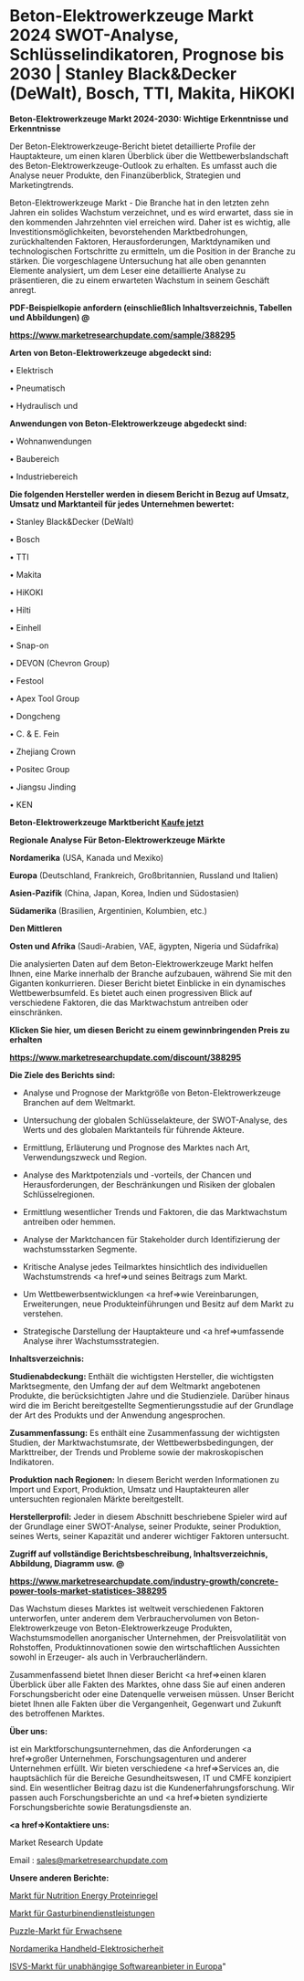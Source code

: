 # Beton-Elektrowerkzeuge Markt 2024 SWOT-Analyse, Schlüsselindikatoren, Prognose bis 2030 | Stanley Black&Decker (DeWalt), Bosch, TTI, Makita, HiKOKI

<strong>Beton-Elektrowerkzeuge Markt 2024-2030: Wichtige Erkenntnisse und Erkenntnisse</strong>

Der Beton-Elektrowerkzeuge-Bericht bietet detaillierte Profile der Hauptakteure, um einen klaren Überblick über die Wettbewerbslandschaft des Beton-Elektrowerkzeuge-Outlook zu erhalten. Es umfasst auch die Analyse neuer Produkte, den Finanzüberblick, Strategien und Marketingtrends.

Beton-Elektrowerkzeuge Markt - Die Branche hat in den letzten zehn Jahren ein solides Wachstum verzeichnet, und es wird erwartet, dass sie in den kommenden Jahrzehnten viel erreichen wird. Daher ist es wichtig, alle Investitionsmöglichkeiten, bevorstehenden Marktbedrohungen, zurückhaltenden Faktoren, Herausforderungen, Marktdynamiken und technologischen Fortschritte zu ermitteln, um die Position in der Branche zu stärken. Die vorgeschlagene Untersuchung hat alle oben genannten Elemente analysiert, um dem Leser eine detaillierte Analyse zu präsentieren, die zu einem erwarteten Wachstum in seinem Geschäft anregt.



<strong><b>PDF-Beispielkopie anfordern (einschließlich Inhaltsverzeichnis, Tabellen und Abbildungen) @ </b></strong>

<strong><a href=https://www.marketresearchupdate.com/sample/388295>

<strong>https://www.marketresearchupdate.com/sample/388295</u></a></strong></strong>



<strong>Arten von Beton-Elektrowerkzeuge abgedeckt sind:</strong>

• Elektrisch

• Pneumatisch

• Hydraulisch und



<strong>Anwendungen von Beton-Elektrowerkzeuge abgedeckt sind:</strong>

• Wohnanwendungen

• Baubereich

• Industriebereich



<strong>Die folgenden Hersteller werden in diesem Bericht in Bezug auf Umsatz, Umsatz und Marktanteil für jedes Unternehmen bewertet:</strong>

• Stanley Black&Decker (DeWalt)

• Bosch

• TTI

• Makita

• HiKOKI

• Hilti

• Einhell

• Snap-on

• DEVON (Chevron Group)

• Festool

• Apex Tool Group

• Dongcheng

• C. & E. Fein

• Zhejiang Crown

• Positec Group

• Jiangsu Jinding

• KEN



<strong>Beton-Elektrowerkzeuge Marktbericht <a href=https://www.marketresearchupdate.com/buynow/388295>Kaufe jetzt</a></strong>



<strong>Regionale Analyse Für Beton-Elektrowerkzeuge Märkte</strong>



<strong>Nordamerika</strong> (USA, Kanada und Mexiko)



<strong>Europa</strong> (Deutschland, Frankreich, Großbritannien, Russland und Italien)



<strong>Asien-Pazifik</strong> (China, Japan, Korea, Indien und Südostasien)



<strong>Südamerika</strong> (Brasilien, Argentinien, Kolumbien, etc.)



<strong>Den Mittleren</strong> 

<strong>Osten und Afrika</strong> (Saudi-Arabien, VAE, ägypten, Nigeria und Südafrika)

Die analysierten Daten auf dem Beton-Elektrowerkzeuge Markt helfen Ihnen, eine Marke innerhalb der Branche aufzubauen, während Sie mit den Giganten konkurrieren. Dieser Bericht bietet Einblicke in ein dynamisches Wettbewerbsumfeld. Es bietet auch einen progressiven Blick auf verschiedene Faktoren, die das Marktwachstum antreiben oder einschränken.



<strong>Klicken Sie hier, um diesen Bericht zu einem gewinnbringenden Preis zu erhalten
</strong>

<strong><a href=https://www.marketresearchupdate.com/discount/388295>https://www.marketresearchupdate.com/discount/388295</b></u></strong></a>



<strong>Die Ziele des Berichts sind:</strong>

- Analyse und Prognose der Marktgröße von Beton-Elektrowerkzeuge Branchen auf dem Weltmarkt.

- Untersuchung der globalen Schlüsselakteure, der SWOT-Analyse, des Werts und des globalen Marktanteils für führende Akteure.

- Ermittlung, Erläuterung und Prognose des Marktes nach Art, Verwendungszweck und Region.

- Analyse des Marktpotenzials und -vorteils, der Chancen und Herausforderungen, der Beschränkungen und Risiken der globalen Schlüsselregionen.

- Ermittlung wesentlicher Trends und Faktoren, die das Marktwachstum antreiben oder hemmen.

- Analyse der Marktchancen für Stakeholder durch Identifizierung der wachstumsstarken Segmente.

- Kritische Analyse jedes Teilmarktes hinsichtlich des individuellen Wachstumstrends <a href=>und</a> seines Beitrags zum Markt.

- Um Wettbewerbsentwicklungen <a href=>wie</a> Vereinbarungen, Erweiterungen, neue Produkteinführungen und Besitz auf dem Markt zu verstehen.

- Strategische Darstellung der Hauptakteure und <a href=>umfas</a>sende Analyse ihrer Wachstumsstrategien.



<strong>Inhaltsverzeichnis:</strong>



<strong>Studienabdeckung:</strong> Enthält die wichtigsten Hersteller, die wichtigsten Marktsegmente, den Umfang der auf dem Weltmarkt angebotenen Produkte, die berücksichtigten Jahre und die Studienziele. Darüber hinaus wird die im Bericht bereitgestellte Segmentierungsstudie auf der Grundlage der Art des Produkts und der Anwendung angesprochen.



<strong>Zusammenfassung:</strong> Es enthält eine Zusammenfassung der wichtigsten Studien, der Marktwachstumsrate, der Wettbewerbsbedingungen, der Markttreiber, der Trends und Probleme sowie der makroskopischen Indikatoren.



<strong>Produktion nach Regionen:</strong> In diesem Bericht werden Informationen zu Import und Export, Produktion, Umsatz und Hauptakteuren aller untersuchten regionalen Märkte bereitgestellt.



<strong>Herstellerprofil:</strong> Jeder in diesem Abschnitt beschriebene Spieler wird auf der Grundlage einer SWOT-Analyse, seiner Produkte, seiner Produktion, seines Werts, seiner Kapazität und anderer wichtiger Faktoren untersucht.



<strong><b>Zugriff auf vollständige Berichtsbeschreibung, Inhaltsverzeichnis, Abbildung, Diagramm usw. @ </b></strong>

<strong><a href=https://www.marketresearchupdate.com/industry-growth/concrete-power-tools-market-statistices-388295>https://www.marketresearchupdate.com/industry-growth/concrete-power-tools-market-statistices-388295</a></strong>

Das Wachstum dieses Marktes ist weltweit verschiedenen Faktoren unterworfen, unter anderem dem Verbrauchervolumen von Beton-Elektrowerkzeuge von Beton-Elektrowerkzeuge Produkten, Wachstumsmodellen anorganischer Unternehmen, der Preisvolatilität von Rohstoffen, Produktinnovationen sowie den wirtschaftlichen Aussichten sowohl in Erzeuger- als auch in Verbraucherländern.

Zusammenfassend bietet Ihnen dieser Bericht <a href=>einen</a> klaren Überblick über alle Fakten des Marktes, ohne dass Sie auf einen anderen Forschungsbericht oder eine Datenquelle verweisen müssen. Unser Bericht bietet Ihnen alle Fakten über die Vergangenheit, Gegenwart und Zukunft des betroffenen Marktes.



<strong>Über uns:</strong>

 ist ein Marktforschungsunternehmen, das die Anforderungen <a href=>großer</a> Unternehmen, Forschungsagenturen und anderer Unternehmen erfüllt. Wir bieten verschiedene <a href=>Services</a> an, die hauptsächlich für die Bereiche Gesundheitswesen, IT und CMFE konzipiert sind. Ein wesentlicher Beitrag dazu ist die Kundenerfahrungsforschung. Wir passen auch Forschungsberichte an und <a href=>bieten</a> syndizierte Forschungsberichte sowie Beratungsdienste an.



<strong><a href=>Kontaktiere uns:</a></strong>

Market Research Update

Email : sales@marketresearchupdate.com



<strong>Unsere anderen Berichte:</strong>

<a href=https://www.linkedin.com/pulse/nutrition-energy-protein-bars-market-2023-top>Markt für Nutrition Energy Proteinriegel</a>

<a href=https://www.linkedin.com/pulse/gas-turbine-services-market-analysis-segment>Markt für Gasturbinendienstleistungen</a>

<a href=https://www.linkedin.com/pulse/jigsaw-puzzle-adults-market-research-report-reveals>Puzzle-Markt für Erwachsene</a>

<a href=https://www.linkedin.com/pulse/north-america-handheld-electrical-safety>Nordamerika Handheld-Elektrosicherheit</a>

<a href=https://www.linkedin.com/pulse/europe-independent-software-vendors-isvs-market-ahcof/>ISVS-Markt für unabhängige Softwareanbieter in Europa</a>"
